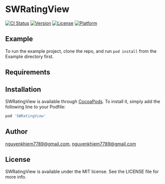 # SWRatingView

[![CI Status](https://img.shields.io/travis/nguyenkhiem7789@gmail.com/SWRatingView.svg?style=flat)](https://travis-ci.org/nguyenkhiem7789@gmail.com/SWRatingView)
[![Version](https://img.shields.io/cocoapods/v/SWRatingView.svg?style=flat)](https://cocoapods.org/pods/SWRatingView)
[![License](https://img.shields.io/cocoapods/l/SWRatingView.svg?style=flat)](https://cocoapods.org/pods/SWRatingView)
[![Platform](https://img.shields.io/cocoapods/p/SWRatingView.svg?style=flat)](https://cocoapods.org/pods/SWRatingView)

## Example

To run the example project, clone the repo, and run `pod install` from the Example directory first.

## Requirements

## Installation

SWRatingView is available through [CocoaPods](https://cocoapods.org). To install
it, simply add the following line to your Podfile:

```ruby
pod 'SWRatingView'
```

## Author

nguyenkhiem7789@gmail.com, nguyenkhiem7789@gmail.com

## License

SWRatingView is available under the MIT license. See the LICENSE file for more info.
